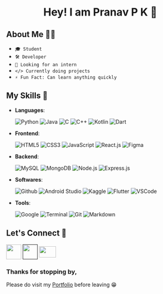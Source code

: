 <h1 align='center'>Hey! I am Pranav P K 👋</h1>

## About Me 👨‍💻
  - `🎓 Student`
  - `🛠️ Developer`
  - `👀 Looking for an intern`
  - `</> Currently doing projects`  
  - `⚡ Fun Fact: Can learn anything quickly`


## My Skills 💪

- **Languages**: <br>

  ![Python](https://img.shields.io/badge/Python-14354C?style=for-the-badge&logo=python&logoColor=white)
  ![Java](https://img.shields.io/badge/Java-ED8B00?style=for-the-badge&logo=openjdk&logoColor=white)
  ![C](https://img.shields.io/badge/C-00599C?style=for-the-badge&logo=c&logoColor=white)
  ![C++](https://img.shields.io/badge/C%2B%2B-00599C?style=for-the-badge&logo=c%2B%2B&logoColor=white)
  ![Kotlin](https://img.shields.io/badge/Kotlin-0095D5?&style=for-the-badge&logo=kotlin&logoColor=white)
  ![Dart](https://img.shields.io/badge/Dart-0175C2?style=for-the-badge&logo=dart&logoColor=white)
  <br>
  
- **Frontend**: <br>

  ![HTML5](https://img.shields.io/badge/HTML5-E34F26?style=for-the-badge&logo=html5&logoColor=white)
  ![CSS3](https://img.shields.io/badge/CSS3-1572B6?style=for-the-badge&logo=css3&logoColor=white)
  ![JavaScript](https://img.shields.io/badge/JavaScript-F7DF1E?style=for-the-badge&logo=javascript&logoColor=black)
  ![React.js](https://img.shields.io/badge/React-20232A?style=for-the-badge&logo=react&logoColor=61DAFB)
  ![Figma](https://img.shields.io/badge/Figma-F24E1E?style=for-the-badge&logo=figma&logoColor=white)
  <br>

- **Backend**: <br>

  ![MySQL](https://img.shields.io/badge/MySQL-005C84?style=for-the-badge&logo=mysql&logoColor=white)
  ![MongoDB](https://img.shields.io/badge/MongoDB-4EA94B?style=for-the-badge&logo=mongodb&logoColor=white)
  ![Node.js](https://img.shields.io/badge/Node.js-43853D?style=for-the-badge&logo=node.js&logoColor=white)
  ![Express.js](https://img.shields.io/badge/Express.js-404D59?style=for-the-badge)
  <br>

- **Softwares**: <br>

  ![Github](https://img.shields.io/badge/GitHub-100000?style=for-the-badge&logo=github&logoColor=white)
  ![Android Studio](https://img.shields.io/badge/Android_Studio-3DDC84?style=for-the-badge&logo=android-studio&logoColor=white)
  ![Kaggle](https://img.shields.io/badge/Kaggle-20BEFF?style=for-the-badge&logo=Kaggle&logoColor=white)
  ![Flutter](https://img.shields.io/badge/Flutter-02569B?style=for-the-badge&logo=flutter&logoColor=white)
  ![VSCode](https://img.shields.io/badge/Visual_Studio_Code-0078D4?style=for-the-badge&logo=visual%20studio%20code&logoColor=white)
  <br>

- **Tools**: <br>

  ![Google](https://img.shields.io/badge/google-%234285F4.svg?style=for-the-badge&logo=google&logoColor=white)
  ![Terminal](https://img.shields.io/badge/terminal-4D4D4D?style=for-the-badge&logo=windows%20terminal&logoColor=white)
  ![Git](https://img.shields.io/badge/GIT-E44C30?style=for-the-badge&logo=git&logoColor=white)
  ![Markdown](https://img.shields.io/badge/Markdown-000000?style=for-the-badge&logo=markdown&logoColor=white)
  <br>


## Let's Connect 🤝

  <a href="https://github.com/Pranav-P-K" target="blank"><img align="center" src="https://github.githubassets.com/assets/GitHub-Mark-ea2971cee799.png" heigth=30px width=40px></img></a>
  <a href="" target="blank"><img align="center" src="https://static-00.iconduck.com/assets.00/linkedin-icon-2048x2048-ya5g47j2.png" heigth=30px width=40px></img></a>
  <a href="mailto:pranavpk1519@gmail.com" target="blank"><img align="center" src="https://www.logo.wine/a/logo/Gmail/Gmail-Logo.wine.svg" height=30px width=45px></img></a>
    
### Thanks for stopping by, 
Please do visit my <a href="">Portfolio</a> before leaving 😁
